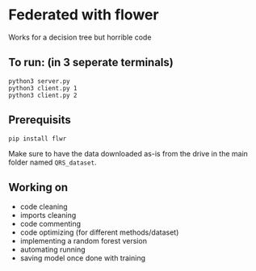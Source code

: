 # Federated with flower
Works for a decision tree but horrible code

## To run: (in 3 seperate terminals)
```
python3 server.py
python3 client.py 1
python3 client.py 2
```

## Prerequisits
```
pip install flwr
```
Make sure to have the data downloaded as-is from the drive in the main folder named `QRS_dataset`.

## Working on
- code cleaning
- imports cleaning
- code commenting
- code optimizing (for different methods/dataset)
- implementing a random forest version
- automating running
- saving model once done with training

